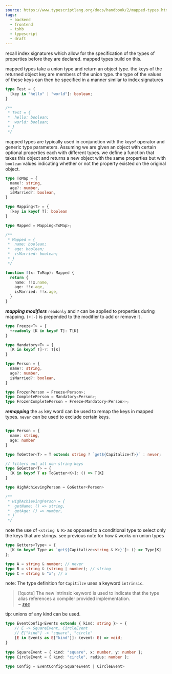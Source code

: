 ```yaml
---
source: https://www.typescriptlang.org/docs/handbook/2/mapped-types.html
tags:
  - backend
  - frontend
  - tshb
  - typescript
  - draft
---
```

recall index signatures which allow for the specification of the types of properties before they are declared. mapped types build on this. 

mapped types take a union type and return an object type. the keys of the returned object key are members of the union type. the type of the values of these keys can then be specified in a manner similar to index signatures

```typescript
type Test = {
  [key in "hello" | "world"]: boolean;
}

/**
 * Test = {
 *  hello: boolean;
 *  world: boolean;
 * }
 */
```

mapped types are typically used in conjunction with the `keyof` operator and generic type parameters. Assuming we are given an object with certain optional properties each with different types. we define a function that takes this object and returns a new object with the same properties but with `boolean` values indicating whether or not the property existed on the original object. 

```typescript
type ToMap = {
  name?: string,
  age?: number,
  isMarried?: boolean,
}

type Mapping<T> = {
  [key in keyof T]: boolean
}

type Mapped = Mapping<ToMap>;

/**
 * Mapped = {
 *  name: boolean;
 *  age: boolean;
 *  isMarried: boolean;
 * }
 */

function f(x: ToMap): Mapped {
  return {
    name: !!x.name,
    age: !!x.age,
    isMarried: !!x.age,
  }
}
```

***mapping modifiers***
`readonly` and `?` can be applied to properties during mapping.
`(+|-)` is prepended to the modifier to add or remove it .

```typescript
type Freeze<T> = {
  +readonly [K in keyof T]: T[K]
}

type Mandatory<T> = {
  [K in keyof T]-?: T[K]
}

type Person = {
  name?: string,
  age?: number,
  isMarried?: boolean,
}

type FrozenPerson = Freeze<Person>;
type CompletePerson = Mandatory<Person>;
type FrozenCompletePerson = Freeze<Mandatory<Person>>;
```

***remapping***
the `as` key word can be used to remap the keys in mapped types. `never` can be used to exclude certain keys.

```typescript

type Person = {
  name: string,
  age: number
}

type ToGetter<T> = T extends string ? `get${Capitalize<T>}` : never;

// filters out all non string keys
type GoGetter<T> = {
  [K in keyof T as ToGetter<K>]: () => T[K]
}

type HighAchievingPerson = GoGetter<Person>

/**
 * HighAchievingPerson = {
 *  getName: () => string,
 *  getAge: () => number,
 * }
 */
```

note
the use of `<string & K>`  as opposed to a conditional type to select only the keys that are strings. see previous note for how `&` works on union types

```typescript
type Getters<Type> = {
  [K in keyof Type as `get${Capitalize<string & K>}`]: () => Type[K]
};
```

```typescript
type A = string & number; // never
type B = string & (string | number); // string
type C = string & "x"; // x
```

note:
The type definition for `Capitilze` uses a keyword `intrinsic`. 

> [!quote]
> The new intrinsic keyword is used to indicate that the type alias references a compiler provided implementation.  
> *~  [see](https://github.com/microsoft/TypeScript/pull/40580#issue-702383594)*

tip:
unions of any kind can be used.

```typescript
type EventConfig<Events extends { kind: string }> = {
    // E -> SquareEvent, CircleEvent
    // E["kind"] -> "square", "circle"
    [E in Events as E["kind"]]: (event: E) => void;
}
 
type SquareEvent = { kind: "square", x: number, y: number };
type CircleEvent = { kind: "circle", radius: number };
 
type Config = EventConfig<SquareEvent | CircleEvent>
```